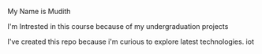 My Name is Mudith 

I'm Intrested in this course because of my undergraduation projects 

I've created this repo because i'm curious to explore latest technologies. iot 
